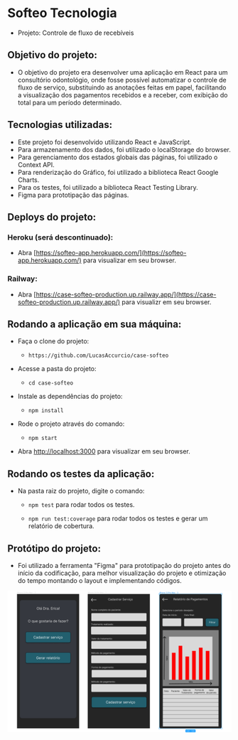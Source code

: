 # Softeo Tecnologia

-  Projeto: Controle de fluxo de recebíveis


## Objetivo do projeto:

- O objetivo do projeto era desenvolver uma aplicação em React para um consultório odontológio, onde fosse possível automatizar o controle de fluxo de serviço, substituindo as anotações feitas em papel, facilitando a visualização dos pagamentos recebidos e a receber, com exibição do total para um período determinado.

## Tecnologias utilizadas:

- Este projeto foi desenvolvido utilizando React e JavaScript.
- Para armazenamento dos dados, foi utilizado o localStorage do browser.
- Para gerenciamento dos estados globais das páginas, foi utilizado o Context API.
- Para renderização do Gráfico, foi utilizado a biblioteca React Google Charts.
- Para os testes, foi utilizado a biblioteca React Testing Library.
- Figma para prototipação das páginas.


## Deploys do projeto:

### Heroku (será descontinuado):
- Abra [https://softeo-app.herokuapp.com/](https://softeo-app.herokuapp.com/) para visualizar em seu browser.

### Railway:
- Abra [https://case-softeo-production.up.railway.app/](https://case-softeo-production.up.railway.app/) para visualizr em seu browser.

## Rodando a aplicação em sua máquina:

- Faça o clone do projeto:

  * `https://github.com/LucasAccurcio/case-softeo`

- Acesse a pasta do projeto:

  * `cd case-softeo`

- Instale as dependências do projeto:

  * `npm install`

- Rode o projeto através do comando:

  * `npm start`

- Abra [http://localhost:3000](http://localhost:3000) para visualizar em seu browser.

## Rodando os testes da aplicação:

- Na pasta raiz do projeto, digite o comando:

  * `npm test` para rodar todos os testes.

  * `npm run test:coverage` para rodar todos os testes e gerar um relatório de cobertura.

## Protótipo do projeto:

- Foi utilizado a ferramenta "Figma" para prototipação do projeto antes do início da codificação, para melhor visualização do projeto e otimização do tempo montando o layout e implementando códigos.

!['Figma'](/public/figma.png)

